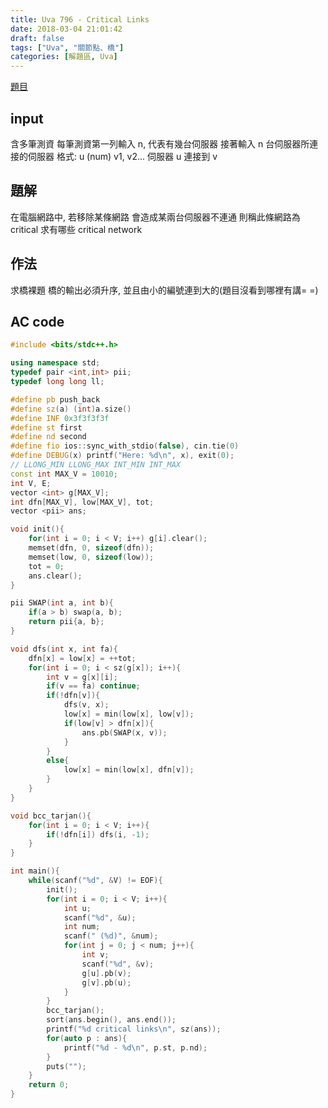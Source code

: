 ```yaml
---
title: Uva 796 - Critical Links
date: 2018-03-04 21:01:42
draft: false
tags: ["Uva", "關節點、橋"]
categories: [解題區, Uva]
---
```


[題目](https://uva.onlinejudge.org/index.php?option=com_onlinejudge&Itemid=8&page=show_problem&category=9&problem=737)

## input
含多筆測資
每筆測資第一列輸入 n, 代表有幾台伺服器
接著輸入 n 台伺服器所連接的伺服器
格式: u (num) v1, v2...
伺服器 u 連接到 v

## 題解
在電腦網路中, 若移除某條網路
會造成某兩台伺服器不連通
則稱此條網路為 critical
求有哪些 critical network

## 作法
求橋裸題
橋的輸出必須升序, 並且由小的編號連到大的(題目沒看到哪裡有講= =)

## AC code
```cpp
#include <bits/stdc++.h>

using namespace std;
typedef pair <int,int> pii;
typedef long long ll;

#define pb push_back
#define sz(a) (int)a.size()
#define INF 0x3f3f3f3f
#define st first
#define nd second
#define fio ios::sync_with_stdio(false), cin.tie(0)
#define DEBUG(x) printf("Here: %d\n", x), exit(0);
// LLONG_MIN LLONG_MAX INT_MIN INT_MAX
const int MAX_V = 10010;
int V, E;
vector <int> g[MAX_V];
int dfn[MAX_V], low[MAX_V], tot;
vector <pii> ans;

void init(){
    for(int i = 0; i < V; i++) g[i].clear();
    memset(dfn, 0, sizeof(dfn));
    memset(low, 0, sizeof(low));
    tot = 0;
    ans.clear();
}

pii SWAP(int a, int b){
    if(a > b) swap(a, b);
    return pii{a, b};
}

void dfs(int x, int fa){
    dfn[x] = low[x] = ++tot;
    for(int i = 0; i < sz(g[x]); i++){
        int v = g[x][i];
        if(v == fa) continue;
        if(!dfn[v]){
            dfs(v, x);
            low[x] = min(low[x], low[v]);
            if(low[v] > dfn[x]){
                ans.pb(SWAP(x, v));
            }
        }
        else{
            low[x] = min(low[x], dfn[v]);
        }
    }
}

void bcc_tarjan(){
    for(int i = 0; i < V; i++){
        if(!dfn[i]) dfs(i, -1);
    }
}

int main(){
    while(scanf("%d", &V) != EOF){
        init();
        for(int i = 0; i < V; i++){
            int u;
            scanf("%d", &u);
            int num;
            scanf(" (%d)", &num);
            for(int j = 0; j < num; j++){
                int v;
                scanf("%d", &v);
                g[u].pb(v);
                g[v].pb(u);
            }
        }
        bcc_tarjan();
        sort(ans.begin(), ans.end());
        printf("%d critical links\n", sz(ans));
        for(auto p : ans){
            printf("%d - %d\n", p.st, p.nd);
        }
        puts("");
    }
    return 0;
}
```
